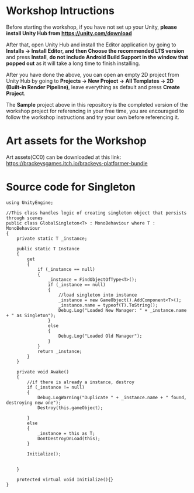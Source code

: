 # Workshop Intructions
Before starting the workshop, if you have not set up your Unity, **please install Unity Hub from https://unity.com/download**  

After that, open Unity Hub and install the Editor application by going to **Installs -> Install Editor, and then Choose the recommended LTS version** and press **Install**, **do not include Android Build Support in the window that popped out** as it will take a long time to finish installing.

After you have done the above, you can open an empty 2D project from Unity Hub by going to **Projects -> New Project -> All Templates -> 2D (Built-in Render Pipeline)**, leave everything as default and press **Create Project**.

The <b>Sample</b> project above in this repository is the completed version of the workshop project for referencing in your free time, you are encouraged to follow the workshop instructions and try your own before referencing it.  

# Art assets for the Workshop
Art assets(CC0) can be downloaded at this link:  https://brackeysgames.itch.io/brackeys-platformer-bundle

# Source code for Singleton
```
using UnityEngine;

//This class handles logic of creating singleton object that persists through scenes
public class GlobalSingleton<T> : MonoBehaviour where T : MonoBehaviour
{
    private static T _instance;

    public static T Instance
    {
        get
        {
            if (_instance == null)
            {
                _instance = FindObjectOfType<T>();
                if (_instance == null)
                {
                    //load singleton into instance
                    _instance = new GameObject().AddComponent<T>();
                    _instance.name = typeof(T).ToString();
                    Debug.Log("Loaded New Manager: " + _instance.name + " as Singleton");
                }
                else
                {
                    Debug.Log("Loaded Old Manager");
                }
            }
            return _instance;
        }
    }

    private void Awake()
    {
        //if there is already a instance, destroy
        if (_instance != null)
        {
            Debug.LogWarning("Duplicate " + _instance.name + " found, destroying new one");
            Destroy(this.gameObject);

        }
        else
        {
            _instance = this as T;
            DontDestroyOnLoad(this);
        }
        
        Initialize();


    }

    protected virtual void Initialize(){}
}
``` 
